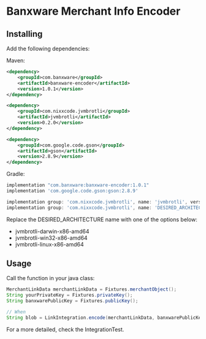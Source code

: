 # Banxware Merchant Info Encoder

## Installing

Add the following dependencies:

Maven: 
```xml
<dependency>
    <groupId>com.banxware</groupId>
    <artifactId>banxware-encoder</artifactId>
    <version>1.0.1</version>
</dependency>

<dependency>
    <groupId>com.nixxcode.jvmbrotli</groupId>
    <artifactId>jvmbrotli</artifactId>
    <version>0.2.0</version>
</dependency>

<dependency>
    <groupId>com.google.code.gson</groupId>
    <artifactId>gson</artifactId>
    <version>2.8.9</version>
</dependency>
```

Gradle:
```groovy
implementation "com.banxware:banxware-encoder:1.0.1"
implementation 'com.google.code.gson:gson:2.8.9'

implementation group: 'com.nixxcode.jvmbrotli', name: 'jvmbrotli', version: '0.2.0'
implementation group: 'com.nixxcode.jvmbrotli', name: 'DESIRED_ARCHITECTURE', version: '0.2.0'
```

Replace the DESIRED_ARCHITECTURE name with one of the options below:

* jvmbrotli-darwin-x86-amd64
* jvmbrotli-win32-x86-amd64 
* jvmbrotli-linux-x86-amd64 

## Usage

Call the function in your java class:

```java
MerchantLinkData merchantLinkData = Fixtures.merchantObject();
String yourPrivateKey = Fixtures.privateKey();
String banxwarePublicKey = Fixtures.publicKey();

// When
String blob = LinkIntegration.encode(merchantLinkData, banxwarePublicKey, yourPrivateKey);
```

For a more detailed, check the IntegrationTest.

